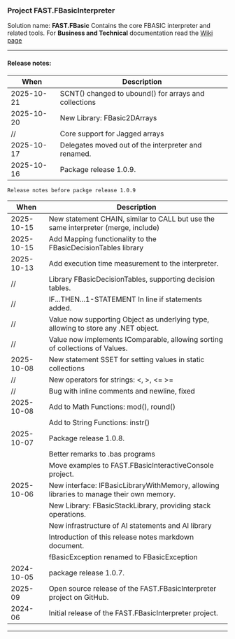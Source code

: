 ### Project FAST.FBasicInterpreter

Solution name: **FAST.FBasic**
Contains the core FBASIC interpreter and related tools.
For **Business and Technical** documentation read the [Wiki page](https://github.com/aafent/FAST.FBasic/wiki)

------------
#### Release notes:

| When       | Description                                            |
|------------|--------------------------------------------------------|
| 2025-10-21 | SCNT() changed to ubound() for arrays and collections  |
| 2025-10-20 | New Library: FBasic2DArrays                            |
|     //     | Core support for Jagged arrays                         |
| 2025-10-17 | Delegates moved out of the interpreter and renamed.    |
| 2025-10-16 | Package release 1.0.9.                                 |

`Release notes before packge release 1.0.9`

| When       | Description                                            |
|------------|--------------------------------------------------------|
| 2025-10-15 | New statement CHAIN, similar to CALL but use the same interpreter (merge, include) |
| 2025-10-15 | Add Mapping functionality to the FBasicDecisionTables library |
| 2025-10-13 | Add execution time measurement to the interpreter.     |
|     //     | Library FBasicDecisionTables, supporting decision tables.  |
|     //     | IF...THEN...1-STATEMENT  In line if statements added. 
|	  //     | Value now supporting Object as underlying type, allowing to store any .NET object. |
|     //     | Value now implements IComparable, allowing sorting of collections of Values. |
| 2025-10-08 | New statement SSET for setting values in static collections | 
|     //     | New operators for strings: <, >, <= >=                 |
|	  //	 | Bug with inline comments and newline, fixed            | 
| 2025-10-08 | Add to Math Functions: mod(), round()                  | 
|            | Add to String Functions: instr()                       |
| 2025-10-07 | Package release 1.0.8.                                 |
|            | Better remarks to .bas programs                        |
|			 | Move examples to FAST.FBasicInteractiveConsole project. |
| 2025-10-06 | New interface: IFBasicLibraryWithMemory, allowing libraries to manage their own memory. |
|		     | New Library: FBasicStackLibrary, providing stack operations. |
|		     | New infrastructure of AI statements and AI library |
|			 | Introduction of this release notes markdown document. |
|	         | fBasicException renamed to FBasicException
| 2024-10-05 | package release 1.0.7.                                 | 
| 2025-09    | Open source release of the FAST.FBasicInterpreter project on GitHub. |
| 2024-06    | Initial release of the FAST.FBasicInterpreter project. |

------------


